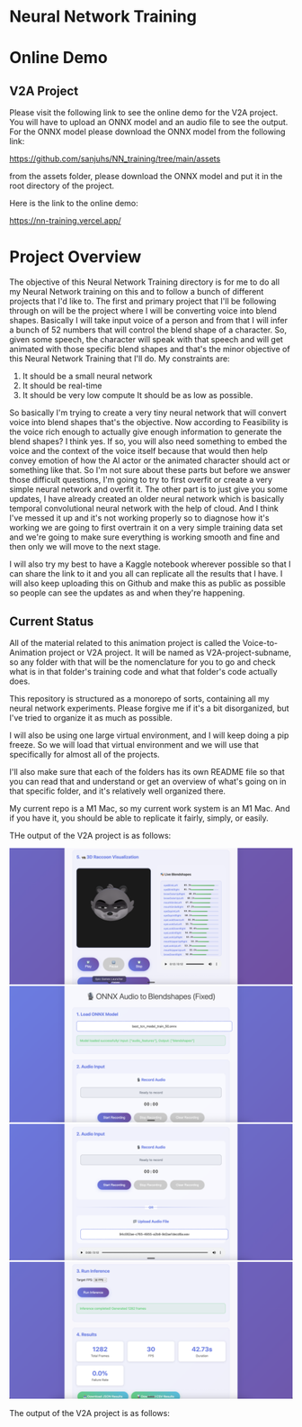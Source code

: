 # Neural Network Training

# Online Demo

## V2A Project

Please visit the following link to see the online demo for the V2A project. You will have to upload an ONNX model and an audio file to see the output. For the ONNX model please download the ONNX model from the following link:

https://github.com/sanjuhs/NN_training/tree/main/assets

from the assets folder, please download the ONNX model and put it in the root directory of the project.

Here is the link to the online demo:

https://nn-training.vercel.app/

# Project Overview

The objective of this Neural Network Training directory is for me to do all my Neural Network training on this and to follow a bunch of different projects that I'd like to. The first and primary project that I'll be following through on will be the project where I will be converting voice into blend shapes. Basically I will take input voice of a person and from that I will infer a bunch of 52 numbers that will control the blend shape of a character. So, given some speech, the character will speak with that speech and will get animated with those specific blend shapes and that's the minor objective of this Neural Network Training that I'll do. My constraints are:

1. It should be a small neural network
2. It should be real-time
3. It should be very low compute It should be as low as possible.

So basically I'm trying to create a very tiny neural network that will convert voice into blend shapes that's the objective. Now according to Feasibility is the voice rich enough to actually give enough information to generate the blend shapes? I think yes. If so, you will also need something to embed the voice and the context of the voice itself because that would then help convey emotion of how the AI actor or the animated character should act or something like that. So I'm not sure about these parts but before we answer those difficult questions, I'm going to try to first overfit or create a very simple neural network and overfit it. The other part is to just give you some updates, I have already created an older neural network which is basically temporal convolutional neural network with the help of cloud. And I think I've messed it up and it's not working properly so to diagnose how it's working we are going to first overtrain it on a very simple training data set and we're going to make sure everything is working smooth and fine and then only we will move to the next stage.

I will also try my best to have a Kaggle notebook wherever possible so that I can share the link to it and you all can replicate all the results that I have. I will also keep uploading this on Github and make this as public as possible so people can see the updates as and when they're happening.

## Current Status

All of the material related to this animation project is called the Voice-to-Animation project or V2A project. It will be named as V2A-project-subname, so any folder with that will be the nomenclature for you to go and check what is in that folder's training code and what that folder's code actually does.

This repository is structured as a monorepo of sorts, containing all my neural network experiments. Please forgive me if it's a bit disorganized, but I've tried to organize it as much as possible.

I will also be using one large virtual environment, and I will keep doing a pip freeze. So we will load that virtual environment and we will use that specifically for almost all of the projects.

I'll also make sure that each of the folders has its own README file so that you can read that and understand or get an overview of what's going on in that specific folder, and it's relatively well organized there.

My current repo is a M1 Mac, so my current work system is an M1 Mac. And if you have it, you should be able to replicate it fairly, simply, or easily.

THe output of the V2A project is as follows:

![alt text](V2A-over-training-old-nn/documentation/image.png)
![alt text](V2A-over-training-old-nn/documentation/image-1.png)
![alt text](V2A-over-training-old-nn/documentation/image-2.png)
![alt text](V2A-over-training-old-nn/documentation/image-3.png)

The output of the V2A project is as follows:
